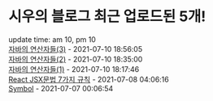# 시우의 블로그 최근 업로드된 5개!<br>

update time: am 10, pm 10<br>[자바의 연산자들(3)](https://velog.io/@dev_shu/%EC%9E%90%EB%B0%94%EC%9D%98-%EC%97%B0%EC%82%B0%EC%9E%90%EB%93%A43) - 2021-07-10 18:56:05<br>
[자바의 연산자들(2)](https://velog.io/@dev_shu/%EC%9E%90%EB%B0%94%EC%9D%98-%EC%97%B0%EC%82%B0%EC%9E%90%EB%93%A42) - 2021-07-10 18:35:00<br>
[자바의 연산자들(1)](https://velog.io/@dev_shu/%EC%9E%90%EB%B0%94%EC%9D%98-%EC%97%B0%EC%82%B0%EC%9E%90%EB%93%A41) - 2021-07-10 18:17:46<br>
[React JSX문법 7가지 규칙](https://velog.io/@dev_shu/React.Fragment) - 2021-07-08 04:06:16<br>
[Symbol](https://velog.io/@dev_shu/Symbol) - 2021-07-07 00:06:54<br>
